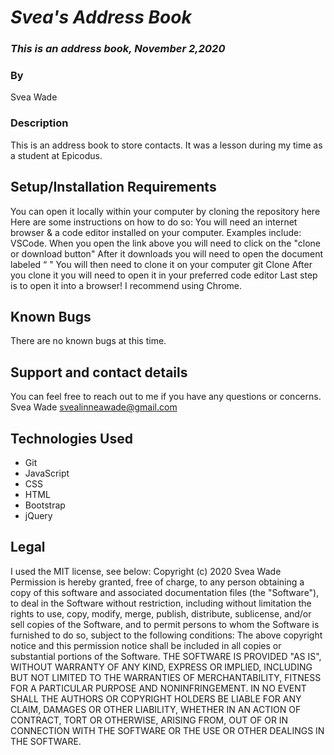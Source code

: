 # _Svea's Address Book_

### _This is an address book, November 2,2020_

### By 
Svea Wade

### Description
This is an address book to store contacts. It was a lesson during my time as a student at Epicodus.  

## Setup/Installation Requirements

You can open it locally within your computer by cloning the repository here
Here are some instructions on how to do so:
You will need an internet browser & a code editor installed on your computer. Examples include: VSCode.
When you open the link above you will need to click on the "clone or download button"
After it downloads you will need to open the document labeled “ "
You will then need to clone it on your computer git Clone 
After you clone it you will need to open it in your preferred code editor
Last step is to open it into a browser! I recommend using Chrome.


## Known Bugs
There are no known bugs at this time. 


## Support and contact details
You can feel free to reach out to me if you have any questions or concerns. Svea Wade svealinneawade@gmail.com


## Technologies Used

* Git
* JavaScript
* CSS
* HTML
* Bootstrap
* jQuery

## Legal

I used the MIT license, see below: Copyright (c) 2020 Svea Wade Permission is hereby granted, free of charge, to any person obtaining a copy of this software and associated documentation files (the "Software"), to deal in the Software without restriction, including without limitation the rights to use, copy, modify, merge, publish, distribute, sublicense, and/or sell copies of the Software, and to permit persons to whom the Software is furnished to do so, subject to the following conditions: The above copyright notice and this permission notice shall be included in all copies or substantial portions of the Software. THE SOFTWARE IS PROVIDED "AS IS", WITHOUT WARRANTY OF ANY KIND, EXPRESS OR IMPLIED, INCLUDING BUT NOT LIMITED TO THE WARRANTIES OF MERCHANTABILITY, FITNESS FOR A PARTICULAR PURPOSE AND NONINFRINGEMENT. IN NO EVENT SHALL THE AUTHORS OR COPYRIGHT HOLDERS BE LIABLE FOR ANY CLAIM, DAMAGES OR OTHER LIABILITY, WHETHER IN AN ACTION OF CONTRACT, TORT OR OTHERWISE, ARISING FROM, OUT OF OR IN CONNECTION WITH THE SOFTWARE OR THE USE OR OTHER DEALINGS IN THE SOFTWARE.